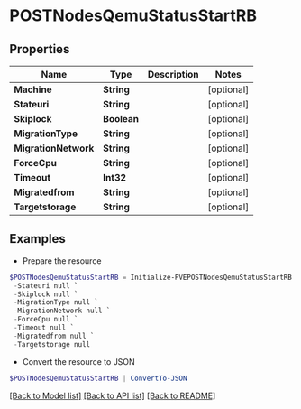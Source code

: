 # POSTNodesQemuStatusStartRB
## Properties

Name | Type | Description | Notes
------------ | ------------- | ------------- | -------------
**Machine** | **String** |  | [optional] 
**Stateuri** | **String** |  | [optional] 
**Skiplock** | **Boolean** |  | [optional] 
**MigrationType** | **String** |  | [optional] 
**MigrationNetwork** | **String** |  | [optional] 
**ForceCpu** | **String** |  | [optional] 
**Timeout** | **Int32** |  | [optional] 
**Migratedfrom** | **String** |  | [optional] 
**Targetstorage** | **String** |  | [optional] 

## Examples

- Prepare the resource
```powershell
$POSTNodesQemuStatusStartRB = Initialize-PVEPOSTNodesQemuStatusStartRB  -Machine null `
 -Stateuri null `
 -Skiplock null `
 -MigrationType null `
 -MigrationNetwork null `
 -ForceCpu null `
 -Timeout null `
 -Migratedfrom null `
 -Targetstorage null
```

- Convert the resource to JSON
```powershell
$POSTNodesQemuStatusStartRB | ConvertTo-JSON
```

[[Back to Model list]](../README.md#documentation-for-models) [[Back to API list]](../README.md#documentation-for-api-endpoints) [[Back to README]](../README.md)

